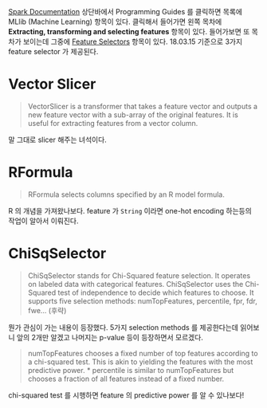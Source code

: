 [Spark Documentation](https://spark.apache.org/docs/2.2.0/index.html) 상단바에서 Programming Guides 를 클릭하면 목록에 MLlib (Machine Learning) 항목이 있다. 클릭해서 들어가면 왼쪽 목차에 **Extracting, transforming and selecting features** 항목이 있다. 들어가보면 또 목차가 보이는데 그중에 [Feature Selectors](https://spark.apache.org/docs/2.2.0/ml-features.html#feature-selectors) 항목이 있다. 18.03.15 기준으로 3가지 feature selector 가 제공된다.

# Vector Slicer

> VectorSlicer is a transformer that takes a feature vector and outputs a new feature vector with a sub-array of the original features. It is useful for extracting features from a vector column.

말 그대로 slicer 해주는 녀석이다.

# RFormula

> RFormula selects columns specified by an R model formula. 

R 의 개념을 가져왔나보다. feature 가 `String` 이라면 one-hot encoding 하는등의 작업이 알아서 이뤄진다.

# ChiSqSelector

> ChiSqSelector stands for Chi-Squared feature selection. It operates on labeled data with categorical features. ChiSqSelector uses the Chi-Squared test of independence to decide which features to choose. It supports five selection methods: numTopFeatures, percentile, fpr, fdr, fwe... (후략)

뭔가 관심이 가는 내용이 등장했다. 5가지 selection methods 를 제공한다는데 읽어보니 앞의 2개만 알겠고 나머지는 p-value 등이 등장하면서 모르겠다. 

> numTopFeatures chooses a fixed number of top features according to a chi-squared test. This is akin to yielding the features with the most predictive power. * percentile is similar to numTopFeatures but chooses a fraction of all features instead of a fixed number.

chi-squared test 를 시행하면 feature 의 predictive power 를 알 수 있나보다!
